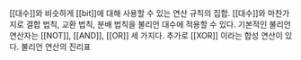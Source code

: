 [[대수]]와 비슷하게 [[bit]]에 대해 사용할 수 있는 연산 규칙의 집합.
[[대수]]와 마찬가지로 결합 법칙, 교환 법칙, 분배 법칙을 불리언 대수에 적용할 수 있다.
기본적인 불리언 연산자는 [[NOT]], [[AND]], [[OR]] 세 가지다. 추가로 [[XOR]] 이라는 합성 연산이 있다.
불리언 연산의 진리표


